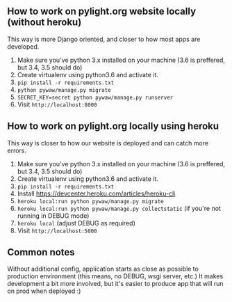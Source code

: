 ## How to work on pylight.org website locally (without heroku)

This way is more Django oriented, and closer to how most apps are developed.

1. Make sure you've python 3.x installed on your machine (3.6 is preffered, but 3.4, 3.5 should do) 
2. Create virtualenv using python3.6 and activate it.
3. `pip install -r requirements.txt`
5. `python pywaw/manage.py migrate`
6. `SECRET_KEY=secret python pywaw/manage.py runserver`
7. Visit `http://localhost:8000`



## How to work on pylight.org locally using heroku

This way is closer to how our website is deployed and can catch more errors.

1. Make sure you've python 3.x installed on your machine (3.6 is preffered, but 3.4, 3.5 should do)
2. Create virtualenv using python3.6 and activate it.
3. `pip install -r requirements.txt`
4. Install https://devcenter.heroku.com/articles/heroku-cli
5. `heroku local:run python pywaw/manage.py migrate`
5. `heroku local:run python pywaw/manage.py collectstatic` (if you're not running in DEBUG mode)
6. `heroku local`  (adjust DEBUG as required)
7. Visit `http://localhost:5000`


## Common notes

Without additional config, application starts as close as possible to production
environment (this means, no DEBUG, wsgi server, etc.) It makes development a bit
more involved, but it's easier to produce app that will run on prod when deployed :)
